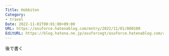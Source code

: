 ```yaml
---
Title: Hobbiton
Category:
- travel
Date: 2022-11-01T00:01:00+09:00
URL: https://asuforce.hatenablog.com/entry/2022/11/01/000100
EditURL: https://blog.hatena.ne.jp/asuforcegt/asuforce.hatenablog.com/atom/entry/4207112889933324106
---
```


後で書く
